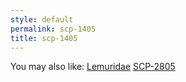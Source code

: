 ```yaml
---
style: default
permalink: scp-1405
title: scp-1405
---
```

You may also like:
[Lemuridae](http://scp-wiki.net/lemuridae)
[SCP-2805](http://scp-wiki.net/scp-2805)